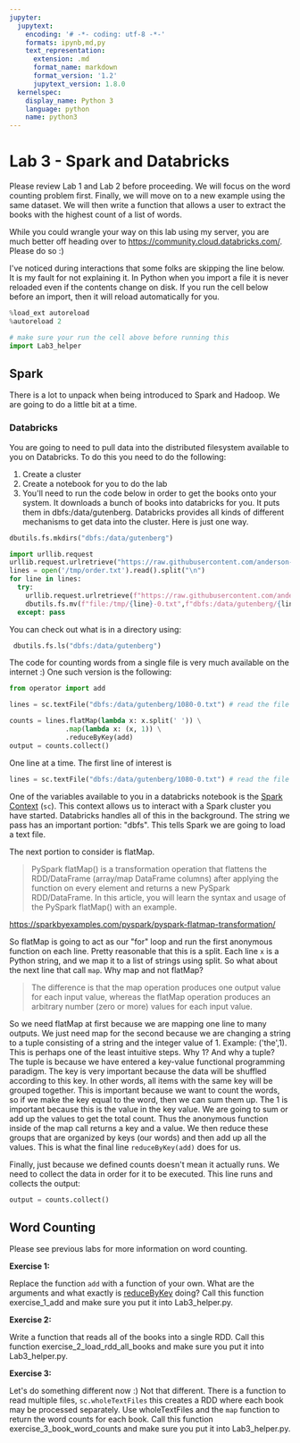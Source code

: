 ```yaml
---
jupyter:
  jupytext:
    encoding: '# -*- coding: utf-8 -*-'
    formats: ipynb,md,py
    text_representation:
      extension: .md
      format_name: markdown
      format_version: '1.2'
      jupytext_version: 1.8.0
  kernelspec:
    display_name: Python 3
    language: python
    name: python3
---
```


<!-- #region slideshow={"slide_type": "slide"} -->
# Lab 3 - Spark and Databricks

Please review Lab 1 and Lab 2 before proceeding. We will focus on the word counting problem first. Finally, we will move on to a new example using the same dataset. We will then write a function that allows a user to extract the books with the highest count of a list of words.

While you could wrangle your way on this lab using my server, you are much better off heading over to https://community.cloud.databricks.com/. Please do so :)
<!-- #endregion -->

I've noticed during interactions that some folks are skipping the line below. It is my fault for not explaining it. In Python when you import a file it is never reloaded even if the contents change on disk. If you run the cell below before an import, then it will reload automatically for you.

```python slideshow={"slide_type": "skip"}
%load_ext autoreload
%autoreload 2
```

```python slideshow={"slide_type": "skip"}
# make sure your run the cell above before running this
import Lab3_helper
```

## Spark
There is a lot to unpack when being introduced to Spark and Hadoop. We are going to do a little bit at a time.


### Databricks

You are going to need to pull data into the distributed filesystem available to you on Databricks. To do this you need to do the following:
1. Create a cluster
2. Create a notebook for you to do the lab
3. You'll need to run the code below in order to get the books onto your system. It downloads a bunch of books into databricks for you. It puts them in dbfs:/data/gutenberg. Databricks provides all kinds of different mechanisms to get data into the cluster. Here is just one way.

<!-- #region -->
    
```python
dbutils.fs.mkdirs("dbfs:/data/gutenberg")

import urllib.request
urllib.request.urlretrieve("https://raw.githubusercontent.com/anderson-github-classroom/csc-369-student/main/data/gutenberg/order.txt","/tmp/order.txt")
lines = open('/tmp/order.txt').read().split("\n")
for line in lines:
  try:
    urllib.request.urlretrieve(f"https://raw.githubusercontent.com/anderson-github-classroom/csc-369-student/main/data/gutenberg/{line}-0.txt",f"/tmp/{line}-0.txt")
    dbutils.fs.mv(f"file:/tmp/{line}-0.txt",f"dbfs:/data/gutenberg/{line}-0.txt")
  except: pass
```
<!-- #endregion -->

You can check out what is in a directory using:

<!-- #region -->
```python
 dbutils.fs.ls("dbfs:/data/gutenberg")
```
<!-- #endregion -->

<!-- #region -->
The code for counting words from a single file is very much available on the internet :) One such version is the following:

```python
from operator import add

lines = sc.textFile("dbfs:/data/gutenberg/1080-0.txt") # read the file into the cluster

counts = lines.flatMap(lambda x: x.split(' ')) \
              .map(lambda x: (x, 1)) \
              .reduceByKey(add)
output = counts.collect()
```
<!-- #endregion -->

<!-- #region -->
One line at a time. The first line of interest is

```python
lines = sc.textFile("dbfs:/data/gutenberg/1080-0.txt") # read the file into the cluster
```

One of the variables available to you in a databricks notebook is the <a href="https://spark.apache.org/docs/latest/api/java/org/apache/spark/SparkContext.html#:~:text=Main%20entry%20point%20for%20Spark,before%20creating%20a%20new%20one.">Spark Context</a> (``sc``). This context allows us to interact with a Spark cluster you have started. Databricks handles all of this in the background. The string we pass has an important portion: "dbfs". This tells Spark we are going to load a text file.

The next portion to consider is flatMap. 

> PySpark flatMap() is a transformation operation that flattens the RDD/DataFrame (array/map DataFrame columns) after applying the function on every element and returns a new PySpark RDD/DataFrame. In this article, you will learn the syntax and usage of the PySpark flatMap() with an example.

https://sparkbyexamples.com/pyspark/pyspark-flatmap-transformation/

So flatMap is going to act as our "for" loop and run the first anonymous function on each line. Pretty reasonable that this is a split. Each line ``x`` is a Python string, and we map it to a list of strings using split. So what about the next line that call ``map``. Why map and not flatMap?

> The difference is that the map operation produces one output value for each input value, whereas the flatMap operation produces an arbitrary number (zero or more) values for each input value.

So we need flatMap at first because we are mapping one line to many outputs. We just need map for the second because we are changing a string to a tuple consisting of a string and the integer value of 1. Example: ('the',1). This is perhaps one of the least intuitive steps. Why 1? And why a tuple? The tuple is because we have entered a key-value functional programming paradigm. The key is very important because the data will be shuffled according to this key. In other words, all items with the same key will be grouped together. This is important because we want to count the words, so if we make the key equal to the word, then we can sum them up. The 1 is important because this is the value in the key value. We are going to sum or add up the values to get the total count. Thus the anonymous function inside of the map call returns a key and a value. We then reduce these groups that are organized by keys (our words) and then add up all the values. This is what the final line ``reduceByKey(add)`` does for us. 

Finally, just because we defined counts doesn't mean it actually runs. We need to collect the data in order for it to be executed. This line runs and collects the output:

```python
output = counts.collect()
```
<!-- #endregion -->

## Word Counting
Please see previous labs for more information on word counting. 


**Exercise 1:**

Replace the function ``add`` with a function of your own. What are the arguments and what exactly is <a href="https://spark.apache.org/docs/latest/api/python/_modules/pyspark/rdd.html#RDD.reduceByKey">reduceByKey</a> doing? Call this function exercise_1_add and make sure you put it into Lab3_helper.py.

<!-- #region slideshow={"slide_type": "subslide"} -->
**Exercise 2:**

Write a function that reads all of the books into a single RDD. Call this function exercise_2_load_rdd_all_books and make sure you put it into Lab3_helper.py.
<!-- #endregion -->

**Exercise 3:**

Let's do something different now :) Not that different. There is a function to read multiple files, ``sc.wholeTextFiles`` this creates a RDD where each book may be processed separately. Use wholeTextFiles and the ``map`` function to return the word counts for each book. Call this function exercise_3_book_word_counts and make sure you put it into Lab3_helper.py.

```python

```
